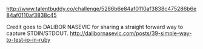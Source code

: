 http://www.talentbuddy.co/challenge/5286b6e84af0110af3838c475286b6e84af0110af3838c45

Credit goes to DALIBOR NASEVIC for sharing a straight forward way to capture STDIN/STDOUT.
http://dalibornasevic.com/posts/39-simple-way-to-test-io-in-ruby